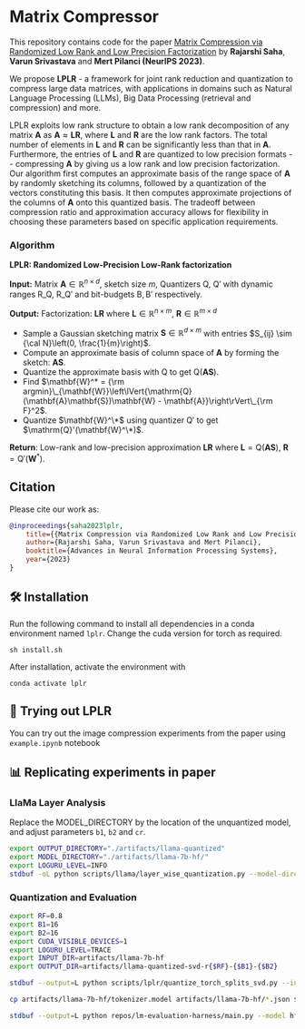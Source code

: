 # Matrix Compressor

This repository contains code for the paper [Matrix Compression via Randomized Low Rank and Low Precision Factorization](https://arxiv.org/abs/2310.11028) by **Rajarshi Saha**, **Varun Srivastava** and **Mert Pilanci (NeurIPS 2023)**.

We propose **LPLR** - a framework for joint rank reduction and quantization to compress large data matrices, with applications in domains such as Natural Language Processing (LLMs), Big Data Processing (retrieval and compression) and more.

LPLR exploits low rank structure to obtain a low rank decomposition of any matrix $\mathbf{A}$ as $\mathbf{A} \approx \mathbf{L}\mathbf{R}$, where $\mathbf{L}$ and $\mathbf{R}$ are the low rank factors.
The total number of elements in $\mathbf{L}$ and $\mathbf{R}$ can be significantly less than that in $\mathbf{A}$.
Furthermore, the entries of $\mathbf{L}$ and $\mathbf{R}$ are quantized to low precision formats -- compressing $\mathbf{A}$ by giving us a low rank and low precision factorization.
Our algorithm first computes an approximate basis of the range space of $\mathbf{A}$ by randomly sketching its columns, followed by a quantization of the vectors constituting this basis.
It then computes approximate projections of the columns of $\mathbf{A}$ onto this quantized basis.
The tradeoff between compression ratio and approximation accuracy allows for flexibility in choosing these parameters based on specific application requirements.

### Algorithm

**LPLR: Randomized Low-Precision Low-Rank factorization**

**Input:** Matrix $\mathbf{A} \in \mathbb{R}^{n \times d}$, sketch size $m$, Quantizers $\mathrm{Q}$, $\mathrm{Q}'$ with dynamic ranges $\mathrm{R}\_\mathrm{Q}$, $\mathrm{R}\_{\mathrm{Q}'}$ and bit-budgets $\mathrm{B}, \mathrm{B}'$ respectively.

**Output:** Factorization: $\mathbf{L}\mathbf{R}$ where $\mathbf{L} \in \mathbb{R}^{n \times m}$, $\mathbf{R} \in \mathbb{R}^{m \times d}$

- Sample a Gaussian sketching matrix $\mathbf{S} \in \mathbb{R}^{d \times m}$ with entries $S_{ij} \sim {\cal N}\left(0, \frac{1}{m}\right)$.
- Compute an approximate basis of column space of $\mathbf{A}$ by forming the sketch: $\mathbf{A}\mathbf{S}$.
- Quantize the approximate basis with $\mathrm{Q}$ to get $\mathrm{Q}(\mathbf{A}\mathbf{S})$.
- Find $\mathbf{W}^* = {\rm argmin}\_{\mathbf{W}}\left\lVert{\mathrm{Q}(\mathbf{A}\mathbf{S})\mathbf{W} - \mathbf{A}}\right\rVert\_{\rm F}^2$.
- Quantize $\mathbf{W}^\*$ using quantizer $\mathrm{Q}'$ to get $\mathrm{Q}'(\mathbf{W}^\*)$.

**Return**: Low-rank and low-precision approximation $\mathbf{L}\mathbf{R}$ where $\mathbf{L} = \mathrm{Q}(\mathbf{A}\mathbf{S})$, $\mathbf{R} = \mathrm{Q}'(\mathbf{W}^*)$.


## Citation
Please cite our work as:
```bibtex
@inproceedings{saha2023lplr,
    title={{Matrix Compression via Randomized Low Rank and Low Precision Factorization}},
    author={Rajarshi Saha, Varun Srivastava and Mert Pilanci},
    booktitle={Advances in Neural Information Processing Systems},
    year={2023}
}
```

## 🛠 Installation
Run the following command to install all dependencies in a conda environment named `lplr`. Change the cuda version for torch as required.
```
sh install.sh
```
After installation, activate the environment with
```
conda activate lplr
```

## 🚀 Trying out LPLR

You can try out the image compression experiments from the paper using `example.ipynb` notebook

<!-- ## 💡 Tips -->

## 📊 Replicating experiments in paper

### LlaMa Layer Analysis

Replace the MODEL_DIRECTORY by the location of the unquantized model, and adjust parameters `b1`, `b2` and `cr`.

```bash
export OUTPUT_DIRECTORY="./artifacts/llama-quantized"
export MODEL_DIRECTORY="./artifacts/llama-7b-hf/"
export LOGURU_LEVEL=INFO 
stdbuf -oL python scripts/llama/layer_wise_quantization.py --model-directory $MODEL_DIRECTORY --output-directory $OUTPUT_DIRECTORY --b1 8 --b2 8 --cr 1 --map-location "cuda:1" 2>&1 | stdbuf -oL tee -i $OUTPUT_DIRECTORY/quantization-$(date +%m%d%H%M%S).log
```

### Quantization and Evaluation

```bash
export RF=0.8
export B1=16
export B2=16
export CUDA_VISIBLE_DEVICES=1
export LOGURU_LEVEL=TRACE
export INPUT_DIR=artifacts/llama-7b-hf
export OUTPUT_DIR=artifacts/llama-quantized-svd-r{$RF}-{$B1}-{$B2}

stdbuf --output=L python scripts/lplr/quantize_torch_splits_svd.py --in-path $INPUT_DIR --out-path $OUTPUT_DIR --map-device 'cuda:0' --rank-fraction $RF --b1 $B1 --b2 $B2 2>&1 | stdbuf --output=L tee $OUTPUT_DIR/quantization.log

cp artifacts/llama-7b-hf/tokenizer.model artifacts/llama-7b-hf/*.json $INPUT_DIR

stdbuf --output=L python repos/lm-evaluation-harness/main.py --model hf-causal --model_args pretrained=/home/rsaha/varun/matrix-compressor/$INPUT_DIR --tasks boolq,hellaswag,piqa 2>&1 | stdbuf --output=L tee $INPUT_DIR/evaluation.log
```
